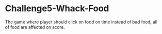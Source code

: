 # Challenge5-Whack-Food
The game where player should click on food on time instead of bad food, all of food are affected on score.
